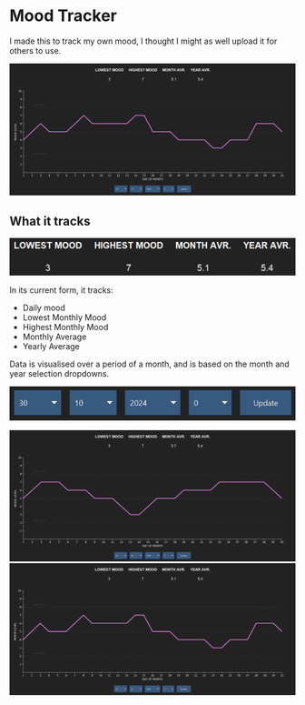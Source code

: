 # Mood Tracker

I made this to track my own mood, I thought I might as well upload it for others to use.

![img_2.png](images/img_2.png)

## What it tracks

![img.png](images/img.png)

In its current form, it tracks:

* Daily mood
* Lowest Monthly Mood
* Highest Monthly Mood
* Monthly Average
* Yearly Average

Data is visualised over a period of a month, and is based on the month and year selection dropdowns.

![img_1.png](images/img_1.png)

<html>
<div style="float: right;">
<img src="images/img_12.png">
</div>
<div style="float: right;">
<img src="images/img_11.png">
</div>
</html>



